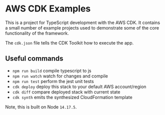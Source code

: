 # AWS CDK Examples

This is a project for TypeScript development with the AWS CDK. It contains a small number of example projects used to demonstrate some of the core functionality of the framework.

The `cdk.json` file tells the CDK Toolkit how to execute the app.

## Useful commands

 * `npm run build`   compile typescript to js
 * `npm run watch`   watch for changes and compile
 * `npm run test`    perform the jest unit tests
 * `cdk deploy`      deploy this stack to your default AWS account/region
 * `cdk diff`        compare deployed stack with current state
 * `cdk synth`       emits the synthesized CloudFormation template

Note, this is built on Node `14.17.5`.